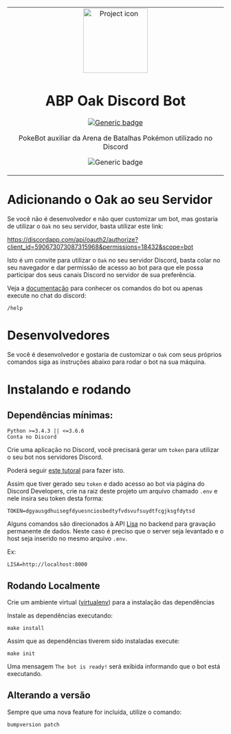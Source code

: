 <table align="center"><tr><td align="center" width="9999">

<img src="https://encrypted-tbn0.gstatic.com/images?q=tbn:ANd9GcRejczcPLNHPb4_UAPOEj9jpi3irx7o35Wkk11DQXpOKVI39ENPIg" align="center" width="150" alt="Project icon">

# ABP Oak Discord Bot

[![Generic badge](https://img.shields.io/badge/docs-blue.svg)](https://github.com/brunolcarli/Oak-Discord-Bot/wiki)

PokeBot auxiliar da Arena de Batalhas Pokémon utilizado no Discord

![Generic badge](https://img.shields.io/badge/version-0.0.1-green.svg)


</td></tr></table>


# Adicionando o Oak ao seu Servidor

Se você não é desenvolvedor e não quer customizar um bot, mas gostaria de utilizar
o `Oak` no seu servidor, basta utilizar este link:

https://discordapp.com/api/oauth2/authorize?client_id=590673073087315968&permissions=18432&scope=bot

Isto é um convite para utilizar o `Oak` no seu servidor Discord, basta colar no seu navegador e dar permissão de acesso ao bot para que ele possa participar dos seus canais Discord no servidor de sua preferência.

Veja a [documentação](https://github.com/brunolcarli/Oak-Discord-Bot/wiki) para conhecer os comandos do bot ou apenas execute no chat do discord:

```
/help
```


# Desenvolvedores

Se você é desenvolvedor e gostaria de customizar o `Oak` com seus próprios
comandos siga as instruções abaixo para rodar o bot na sua máquina.

# Instalando e rodando

## Dependências mínimas:

```
Python >=3.4.3 || <=3.6.6
Conta no Discord
```

Crie uma aplicação no Discord, você precisará gerar um `token` para utilizar o seu bot nos servidores Discord.

Poderá seguir [este tutoral](https://medium.com/@moomooptas/how-to-make-a-simple-discord-bot-in-python-40ed991468b4) para fazer isto.

Assim que tiver gerado seu `token` e dado acesso ao bot via página do Discord Developers, crie na raiz deste projeto um arquivo chamado `.env` e nele insira seu token desta forma:


```
TOKEN=dgyausgdhuisegfdyuesnciosbedtyfvdsvufsuydtfcgjksgfdytsd
```

Alguns comandos são direcionados à API [Lisa](https://github.com/brunolcarli/Lisa) no backend para gravação permanente de dados.
Neste caso é preciso que o server seja levantado e o host seja inserido no mesmo arquivo `.env`.

Ex:

```
LISA=http://localhost:8000
```


## Rodando Localmente

Crie um ambiente virtual ([virtualenv](https://docs.python-guide.org/dev/virtualenvs/)) para a instalação das dependências


Instale as dependências executando:

```
make install
```

Assim que as dependências tiverem sido instaladas execute:

```
make init
```

Uma mensagem `The bot is ready!` será exibida informando que o bot está executando.

## Alterando a versão

Sempre que uma nova feature for incluída, utilize o comando:

```
bumpversion patch
```
